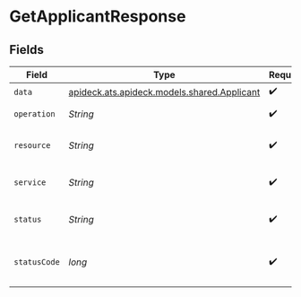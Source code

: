 # GetApplicantResponse


## Fields

| Field                                                                           | Type                                                                            | Required                                                                        | Description                                                                     | Example                                                                         |
| ------------------------------------------------------------------------------- | ------------------------------------------------------------------------------- | ------------------------------------------------------------------------------- | ------------------------------------------------------------------------------- | ------------------------------------------------------------------------------- |
| `data`                                                                          | [apideck.ats.apideck.models.shared.Applicant](../../models/shared/Applicant.md) | :heavy_check_mark:                                                              | N/A                                                                             |                                                                                 |
| `operation`                                                                     | *String*                                                                        | :heavy_check_mark:                                                              | Operation performed                                                             | one                                                                             |
| `resource`                                                                      | *String*                                                                        | :heavy_check_mark:                                                              | Unified API resource name                                                       | Applicants                                                                      |
| `service`                                                                       | *String*                                                                        | :heavy_check_mark:                                                              | Apideck ID of service provider                                                  | lever                                                                           |
| `status`                                                                        | *String*                                                                        | :heavy_check_mark:                                                              | HTTP Response Status                                                            | OK                                                                              |
| `statusCode`                                                                    | *long*                                                                          | :heavy_check_mark:                                                              | HTTP Response Status Code                                                       | 200                                                                             |